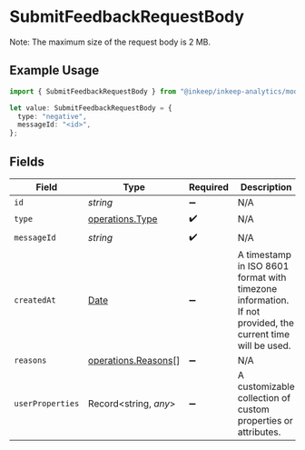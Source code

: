 # SubmitFeedbackRequestBody

Note: The maximum size of the request body is 2 MB.

## Example Usage

```typescript
import { SubmitFeedbackRequestBody } from "@inkeep/inkeep-analytics/models/operations";

let value: SubmitFeedbackRequestBody = {
  type: "negative",
  messageId: "<id>",
};
```

## Fields

| Field                                                                                                     | Type                                                                                                      | Required                                                                                                  | Description                                                                                               |
| --------------------------------------------------------------------------------------------------------- | --------------------------------------------------------------------------------------------------------- | --------------------------------------------------------------------------------------------------------- | --------------------------------------------------------------------------------------------------------- |
| `id`                                                                                                      | *string*                                                                                                  | :heavy_minus_sign:                                                                                        | N/A                                                                                                       |
| `type`                                                                                                    | [operations.Type](../../models/operations/type.md)                                                        | :heavy_check_mark:                                                                                        | N/A                                                                                                       |
| `messageId`                                                                                               | *string*                                                                                                  | :heavy_check_mark:                                                                                        | N/A                                                                                                       |
| `createdAt`                                                                                               | [Date](https://developer.mozilla.org/en-US/docs/Web/JavaScript/Reference/Global_Objects/Date)             | :heavy_minus_sign:                                                                                        | A timestamp in ISO 8601 format with timezone information. If not provided, the current time will be used. |
| `reasons`                                                                                                 | [operations.Reasons](../../models/operations/reasons.md)[]                                                | :heavy_minus_sign:                                                                                        | N/A                                                                                                       |
| `userProperties`                                                                                          | Record<string, *any*>                                                                                     | :heavy_minus_sign:                                                                                        | A customizable collection of custom properties or attributes.                                             |
